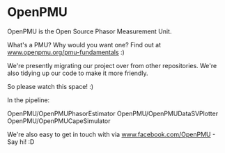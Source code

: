 # OpenPMU
OpenPMU is the Open Source Phasor Measurement Unit.

What's a PMU?  Why would you want one?  Find out at www.openpmu.org/pmu-fundamentals  :)

We're presently migrating our project over from other repositories.  We're also tidying up our code to make it more friendly.

So please watch this space!  :)

In the pipeline:

OpenPMU/OpenPMUPhasorEstimator
OpenPMU/OpenPMUDataSVPlotter
OpenPMU/OpenPMUCapeSimulator 

We're also easy to get in touch with via www.facebook.com/OpenPMU - Say hi!  :D
